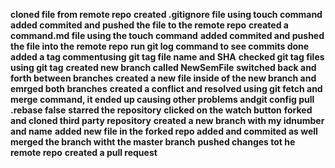 **cloned file from remote repo**
**created .gitignore file using touch command**
**added commited and pushed the file to the remote repo**
**created a command.md file using the touch command**
**added commited and pushed the file into the remote repo**
**run git log command to see commits done**
**added a tag commentusing git tag file name and SHA**
**checked git tag files using git tag**
**created new branch called NewSemFile**
**switched back and forth between branches**
**created a new file inside of the new branch and emrged both branches**
**created a conflict and resolved using git fetch and merge command, it ended up causing other problems andgit config pull .rebase false**
**starred the repository**
**clicked on the watch button**
**forked and cloned third party repository**
**created a new branch with my idnumber and name**
**added new file in the forked repo added and commited as well**
**merged the branch witht the master branch**
**pushed changes tot he remote repo**
**created a pull request**